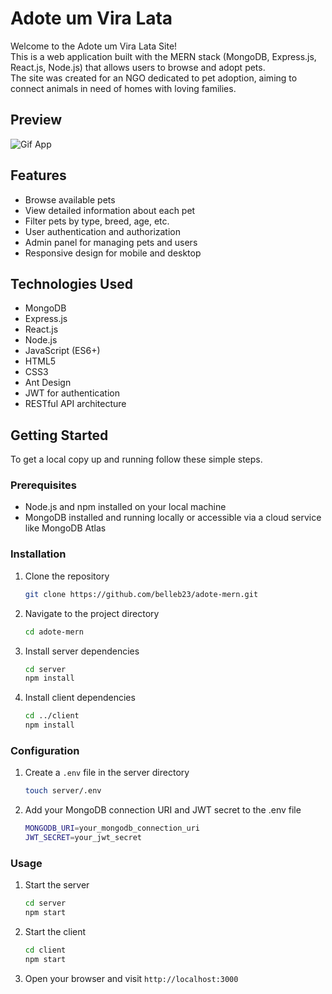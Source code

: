 # Adote um Vira Lata

Welcome to the Adote um Vira Lata Site!   
This is a web application built with the MERN stack (MongoDB, Express.js, React.js, Node.js) that allows users to browse and adopt pets.  
The site was created for an NGO dedicated to pet adoption, aiming to connect animals in need of homes with loving families.

## Preview

<img src="https://github.com/belleb23/adote-mern/assets/115180927/3a80872d-3481-4b06-beda-263f6907ba82" alt="Gif App" />

## Features

- Browse available pets
- View detailed information about each pet
- Filter pets by type, breed, age, etc.
- User authentication and authorization
- Admin panel for managing pets and users
- Responsive design for mobile and desktop

## Technologies Used

- MongoDB
- Express.js
- React.js
- Node.js
- JavaScript (ES6+)
- HTML5
- CSS3
- Ant Design
- JWT for authentication
- RESTful API architecture

## Getting Started

To get a local copy up and running follow these simple steps.

### Prerequisites

- Node.js and npm installed on your local machine
- MongoDB installed and running locally or accessible via a cloud service like MongoDB Atlas

### Installation

1. Clone the repository
   ```sh
   git clone https://github.com/belleb23/adote-mern.git

2. Navigate to the project directory
   ```sh
   cd adote-mern

3. Install server dependencies
   ```sh
   cd server
   npm install

4. Install client dependencies
   ```sh
   cd ../client
   npm install

### Configuration
1. Create a `.env` file in the server directory
   ```sh
   touch server/.env

2. Add your MongoDB connection URI and JWT secret to the .env file
   ```sh
   MONGODB_URI=your_mongodb_connection_uri
   JWT_SECRET=your_jwt_secret

### Usage

1. Start the server
   ```sh
   cd server
   npm start

2. Start the client
   ```sh
   cd client
   npm start

3. Open your browser and visit `http://localhost:3000`
